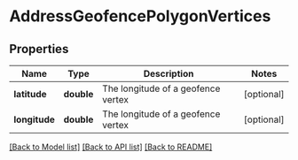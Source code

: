 # AddressGeofencePolygonVertices

## Properties
Name | Type | Description | Notes
------------ | ------------- | ------------- | -------------
**latitude** | **double** | The longitude of a geofence vertex | [optional] 
**longitude** | **double** | The longitude of a geofence vertex | [optional] 

[[Back to Model list]](../README.md#documentation-for-models) [[Back to API list]](../README.md#documentation-for-api-endpoints) [[Back to README]](../README.md)



